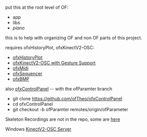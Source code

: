 put this at the root level of OF: 

- app
- libs
- *piano*

this is to help with organizing OF and non OF parts of this project.

requires ofxHistoryPlot, ofxKinectV2-OSC:

- [ofxHistoryPlot](https://github.com/armadillu/ofxHistoryPlot)
- [ofxKinectV2-OSC with Gesture Support](https://github.com/danthemellowman/ofxKinectV2-OSC)
- [ofxMidi](https://github.com/danomatika/ofxMidi.git)
- [ofxSequencer](https://github.com/genekogan/ofxSequencer.git)
- [ofxBMP](https://github.com/mirrorboy714/ofxBpm)

also [ofxControlPanel](https://github.com/ofTheo/ofxControlPanel) -- with the ofParamter branch

- git clone https://github.com/ofTheo/ofxControlPanel
- cd ofxControlPanel
- git checkout -b ofParamter remotes/origin/ofParameter

Skeleton Recordings are not in the repo, some are [here](https://dl.dropboxusercontent.com/u/92337283/forMicrosoft/recordings.zip)


Windows [KinectV2-OSC Server](https://github.com/danthemellowman/KinectV2-OSC.git)


